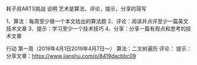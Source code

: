 耗子叔ARTS挑战
说明
艺术是算法，评论，提示，分享的简写

1、算法：每周至少做一个本文给出的算法题
2、评论：阅读并点评至少一篇英文技术文章
3、提示：学习至少一个技术技巧
4、分享：分享一篇有观点和思考的技术文章

行动
第一周（2019年4月1日2019年4月7日〜）
算法：二叉树遍历
评论：
提示：
分享文章：https://www.jianshu.com/p/8419dacbbc09
